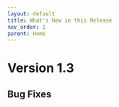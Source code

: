 ```yaml
---
layout: default
title: What's New in this Release
nav_order: 2
parent: Home
---
```


# Version 1.3

## Bug Fixes